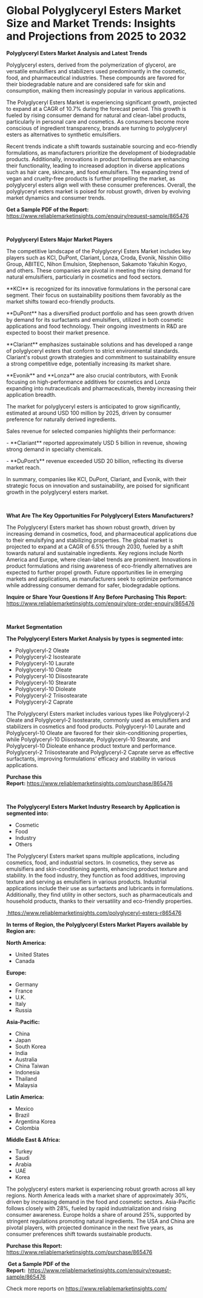 <p><h1>Global Polyglyceryl Esters Market Size and Market Trends: Insights and Projections from 2025 to 2032</h1></p><p><strong>Polyglyceryl Esters Market Analysis and Latest Trends</strong></p>
<p><p>Polyglyceryl esters, derived from the polymerization of glycerol, are versatile emulsifiers and stabilizers used predominantly in the cosmetic, food, and pharmaceutical industries. These compounds are favored for their biodegradable nature and are considered safe for skin and consumption, making them increasingly popular in various applications.</p><p>The Polyglyceryl Esters Market is experiencing significant growth, projected to expand at a CAGR of 10.7% during the forecast period. This growth is fueled by rising consumer demand for natural and clean-label products, particularly in personal care and cosmetics. As consumers become more conscious of ingredient transparency, brands are turning to polyglyceryl esters as alternatives to synthetic emulsifiers.</p><p>Recent trends indicate a shift towards sustainable sourcing and eco-friendly formulations, as manufacturers prioritize the development of biodegradable products. Additionally, innovations in product formulations are enhancing their functionality, leading to increased adoption in diverse applications such as hair care, skincare, and food emulsifiers. The expanding trend of vegan and cruelty-free products is further propelling the market, as polyglyceryl esters align well with these consumer preferences. Overall, the polyglyceryl esters market is poised for robust growth, driven by evolving market dynamics and consumer trends.</p></p>
<p><strong>Get a Sample PDF of the Report:&nbsp;</strong> <a href="https://www.reliablemarketinsights.com/enquiry/request-sample/865476?utm_campaign=2114&utm_medium=2&utm_source=Github&utm_content=ia&utm_term=30012025&utm_id=polyglyceryl-esters">https://www.reliablemarketinsights.com/enquiry/request-sample/865476</a></p>
<p>&nbsp;</p>
<p><strong>Polyglyceryl Esters Major Market Players</strong></p>
<p><p>The competitive landscape of the Polyglyceryl Esters Market includes key players such as KCI, DuPont, Clariant, Lonza, Croda, Evonik, Nisshin Oillio Group, ABITEC, Nihon Emulsion, Stephenson, Sakamoto Yakuhin Kogyo, and others. These companies are pivotal in meeting the rising demand for natural emulsifiers, particularly in cosmetics and food sectors.</p><p>**KCI** is recognized for its innovative formulations in the personal care segment. Their focus on sustainability positions them favorably as the market shifts toward eco-friendly products. </p><p>**DuPont** has a diversified product portfolio and has seen growth driven by demand for its surfactants and emulsifiers, utilized in both cosmetic applications and food technology. Their ongoing investments in R&D are expected to boost their market presence.</p><p>**Clariant** emphasizes sustainable solutions and has developed a range of polyglyceryl esters that conform to strict environmental standards. Clariant's robust growth strategies and commitment to sustainability ensure a strong competitive edge, potentially increasing its market share.</p><p>**Evonik** and **Lonza** are also crucial contributors, with Evonik focusing on high-performance additives for cosmetics and Lonza expanding into nutraceuticals and pharmaceuticals, thereby increasing their application breadth.</p><p>The market for polyglyceryl esters is anticipated to grow significantly, estimated at around USD 100 million by 2025, driven by consumer preference for naturally derived ingredients. </p><p>Sales revenue for selected companies highlights their performance: </p><p>- **Clariant** reported approximately USD 5 billion in revenue, showing strong demand in specialty chemicals.</p><p>- **DuPont’s** revenue exceeded USD 20 billion, reflecting its diverse market reach.</p><p>In summary, companies like KCI, DuPont, Clariant, and Evonik, with their strategic focus on innovation and sustainability, are poised for significant growth in the polyglyceryl esters market.</p></p>
<p>&nbsp;</p>
<p><strong>What Are The Key Opportunities For Polyglyceryl Esters Manufacturers?</strong></p>
<p><p>The Polyglyceryl Esters market has shown robust growth, driven by increasing demand in cosmetics, food, and pharmaceutical applications due to their emulsifying and stabilizing properties. The global market is projected to expand at a CAGR of 6.5% through 2030, fueled by a shift towards natural and sustainable ingredients. Key regions include North America and Europe, where clean-label trends are prominent. Innovations in product formulations and rising awareness of eco-friendly alternatives are expected to further propel growth. Future opportunities lie in emerging markets and applications, as manufacturers seek to optimize performance while addressing consumer demand for safer, biodegradable options.</p></p>
<p><strong>Inquire or Share Your Questions If Any Before Purchasing This Report:</strong> <a href="https://www.reliablemarketinsights.com/enquiry/pre-order-enquiry/865476?utm_campaign=2114&utm_medium=2&utm_source=Github&utm_content=ia&utm_term=30012025&utm_id=polyglyceryl-esters">https://www.reliablemarketinsights.com/enquiry/pre-order-enquiry/865476</a></p>
<p>&nbsp;</p>
<p><strong>Market Segmentation</strong></p>
<p><strong>The Polyglyceryl Esters Market Analysis by types is segmented into:</strong></p>
<p><ul><li>Polyglyceryl-2 Oleate</li><li>Polyglyceryl-2 Isostearate</li><li>Polyglyceryl-10 Laurate</li><li>Polyglyceryl-10 Oleate</li><li>Polyglyceryl-10 Diisostearate</li><li>Polyglyceryl-10 Stearate</li><li>Polyglyceryl-10 Dioleate</li><li>Polyglyceryl-2 Triisostearate</li><li>Polyglyceryl-2 Caprate</li></ul></p>
<p><p>The Polyglyceryl Esters market includes various types like Polyglyceryl-2 Oleate and Polyglyceryl-2 Isostearate, commonly used as emulsifiers and stabilizers in cosmetics and food products. Polyglyceryl-10 Laurate and Polyglyceryl-10 Oleate are favored for their skin-conditioning properties, while Polyglyceryl-10 Diisostearate, Polyglyceryl-10 Stearate, and Polyglyceryl-10 Dioleate enhance product texture and performance. Polyglyceryl-2 Triisostearate and Polyglyceryl-2 Caprate serve as effective surfactants, improving formulations’ efficacy and stability in various applications.</p></p>
<p><strong>Purchase this Report:&nbsp;</strong><a href="https://www.reliablemarketinsights.com/purchase/865476?utm_campaign=2114&utm_medium=2&utm_source=Github&utm_content=ia&utm_term=30012025&utm_id=polyglyceryl-esters">https://www.reliablemarketinsights.com/purchase/865476</a></p>
<p>&nbsp;</p>
<p><strong>The Polyglyceryl Esters Market Industry Research by Application is segmented into:</strong></p>
<p><ul><li>Cosmetic</li><li>Food</li><li>Industry</li><li>Others</li></ul></p>
<p><p>The Polyglyceryl Esters market spans multiple applications, including cosmetics, food, and industrial sectors. In cosmetics, they serve as emulsifiers and skin-conditioning agents, enhancing product texture and stability. In the food industry, they function as food additives, improving texture and serving as emulsifiers in various products. Industrial applications include their use as surfactants and lubricants in formulations. Additionally, they find utility in other sectors, such as pharmaceuticals and household products, thanks to their versatility and eco-friendly properties.</p></p>
<p><a href="https://www.reliablemarketinsights.com/polyglyceryl-esters-r865476?utm_campaign=2114&utm_medium=2&utm_source=Github&utm_content=ia&utm_term=30012025&utm_id=polyglyceryl-esters">&nbsp;https://www.reliablemarketinsights.com/polyglyceryl-esters-r865476</a></p>
<p><strong>In terms of Region, the Polyglyceryl Esters Market Players available by Region are:</strong></p>
<p>
    <p> <strong> North America: </strong>
        <ul>
            <li>United States</li>
            <li>Canada</li>
        </ul>
        </p> 
    <p> <strong> Europe: </strong>
        <ul>
            <li>Germany</li>
            <li>France</li>
            <li>U.K.</li>
            <li>Italy</li>
            <li>Russia</li>
        </ul>
        </p> 
    <p> <strong> Asia-Pacific: </strong>
        <ul>
            <li>China</li>
            <li>Japan</li>
            <li>South Korea</li>
            <li>India</li>
            <li>Australia</li>
            <li>China Taiwan</li>
            <li>Indonesia</li>
            <li>Thailand</li>
            <li>Malaysia</li>
        </ul>
        </p> 
    <p> <strong> Latin America: </strong>
        <ul>
            <li>Mexico</li>
            <li>Brazil</li>
            <li>Argentina Korea</li>
            <li>Colombia</li>
        </ul>
        </p> 
    <p> <strong> Middle East & Africa: </strong>
        <ul>
            <li>Turkey</li>
            <li>Saudi</li>
            <li>Arabia</li>
            <li>UAE</li>
            <li>Korea</li>
        </ul>
    </p>
    </p>
<p><p>The polyglyceryl esters market is experiencing robust growth across all key regions. North America leads with a market share of approximately 30%, driven by increasing demand in the food and cosmetic sectors. Asia-Pacific follows closely with 28%, fueled by rapid industrialization and rising consumer awareness. Europe holds a share of around 25%, supported by stringent regulations promoting natural ingredients. The USA and China are pivotal players, with projected dominance in the next five years, as consumer preferences shift towards sustainable products.</p></p>
<p><strong>Purchase this Report: </strong><a href="https://www.reliablemarketinsights.com/purchase/865476?utm_campaign=2114&utm_medium=2&utm_source=Github&utm_content=ia&utm_term=30012025&utm_id=polyglyceryl-esters">https://www.reliablemarketinsights.com/purchase/865476</a></p>
<p>&nbsp;<strong>Get a Sample PDF of the Report:&nbsp;&nbsp;</strong><a href="https://www.reliablemarketinsights.com/enquiry/request-sample/865476?utm_campaign=2114&utm_medium=2&utm_source=Github&utm_content=ia&utm_term=30012025&utm_id=polyglyceryl-esters">https://www.reliablemarketinsights.com/enquiry/request-sample/865476</a></p>
<p><strong></strong></p>
<p>Check more reports on <a href="https://www.reliablemarketinsights.com/?utm_campaign=2114&utm_medium=2&utm_source=Github&utm_content=ia&utm_term=30012025&utm_id=polyglyceryl-esters">https://www.reliablemarketinsights.com/</a></p>